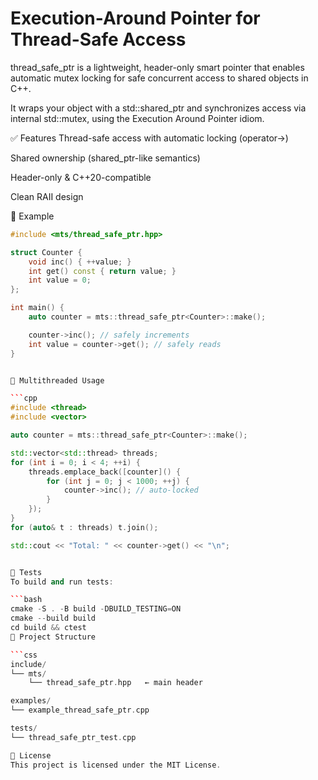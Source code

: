 # Execution-Around Pointer for Thread-Safe Access
thread_safe_ptr is a lightweight, header-only smart pointer that enables automatic mutex locking for safe concurrent access to shared objects in C++.

It wraps your object with a std::shared_ptr and synchronizes access via internal std::mutex, using the Execution Around Pointer idiom.

✅ Features
Thread-safe access with automatic locking (operator->)

Shared ownership (shared_ptr-like semantics)

Header-only & C++20-compatible

Clean RAII design

🔧 Example
```cpp
#include <mts/thread_safe_ptr.hpp>

struct Counter {
    void inc() { ++value; }
    int get() const { return value; }
    int value = 0;
};

int main() {
    auto counter = mts::thread_safe_ptr<Counter>::make();

    counter->inc(); // safely increments
    int value = counter->get(); // safely reads
}


🚀 Multithreaded Usage

```cpp
#include <thread>
#include <vector>

auto counter = mts::thread_safe_ptr<Counter>::make();

std::vector<std::thread> threads;
for (int i = 0; i < 4; ++i) {
    threads.emplace_back([counter]() {
        for (int j = 0; j < 1000; ++j) {
            counter->inc(); // auto-locked
        }
    });
}
for (auto& t : threads) t.join();

std::cout << "Total: " << counter->get() << "\n";


🧪 Tests
To build and run tests:

```bash
cmake -S . -B build -DBUILD_TESTING=ON
cmake --build build
cd build && ctest
📁 Project Structure

```css
include/
└── mts/
    └── thread_safe_ptr.hpp   ← main header

examples/
└── example_thread_safe_ptr.cpp

tests/
└── thread_safe_ptr_test.cpp

📜 License
This project is licensed under the MIT License.


